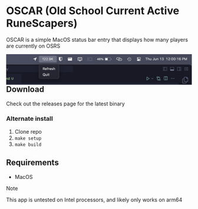 # OSCAR (Old School Current Active RuneScapers)
OSCAR is a simple MacOS status bar entry that displays how many players are currently on OSRS

<img align="right" src="OSCAR.png">

## Download
Check out the releases page for the latest binary

### Alternate install
1. Clone repo
2. `make setup`
3. `make build`

## Requirements
- MacOS

> [!Note]
> This app is untested on Intel processors, and likely only works on arm64